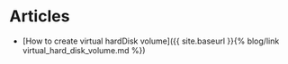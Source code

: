 # Articles

- [How to create virtual hardDisk volume]({{ site.baseurl }}{% blog/link virtual_hard_disk_volume.md %})

